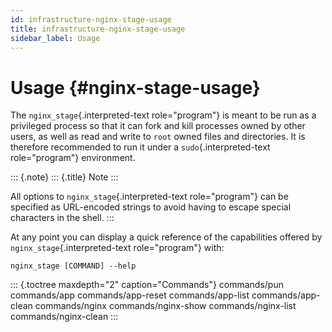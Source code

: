 ```yaml
---
id: infrastructure-nginx-stage-usage
title: infrastructure-nginx-stage-usage
sidebar_label: Usage
---
```

Usage {#nginx-stage-usage}
=====

The `nginx_stage`{.interpreted-text role="program"} is meant to be run
as a privileged process so that it can fork and kill processes owned by
other users, as well as read and write to `root` owned files and
directories. It is therefore recommended to run it under a
`sudo`{.interpreted-text role="program"} environment.

::: {.note}
::: {.title}
Note
:::

All options to `nginx_stage`{.interpreted-text role="program"} can be
specified as URL-encoded strings to avoid having to escape special
characters in the shell.
:::

At any point you can display a quick reference of the capabilities
offered by `nginx_stage`{.interpreted-text role="program"} with:

``` {.sh}
nginx_stage [COMMAND] --help
```

::: {.toctree maxdepth="2" caption="Commands"}
commands/pun commands/app commands/app-reset commands/app-list
commands/app-clean commands/nginx commands/nginx-show
commands/nginx-list commands/nginx-clean
:::
